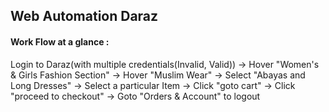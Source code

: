 ## Web Automation Daraz
#### Work Flow at a glance :

Login to Daraz(with multiple credentials(Invalid, Valid)) -> Hover "Women's & Girls Fashion Section" -> Hover "Muslim Wear" -> Select "Abayas and Long Dresses" -> Select a particular Item -> Click "goto cart" -> Click "proceed to checkout"
-> Goto "Orders & Account" to logout
